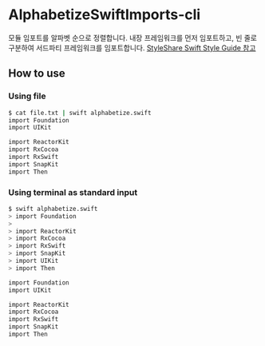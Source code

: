 # AlphabetizeSwiftImports-cli

모듈 임포트를 알파벳 순으로 정렬합니다. 내장 프레임워크를 먼저 임포트하고, 빈 줄로 구분하여 서드파티 프레임워크를 임포트합니다. [StyleShare Swift Style Guide 참고](https://github.com/StyleShare/swift-style-guide#%EC%9E%84%ED%8F%AC%ED%8A%B8)

## How to use

### Using file

```bash
$ cat file.txt | swift alphabetize.swift
import Foundation
import UIKit

import ReactorKit
import RxCocoa
import RxSwift
import SnapKit
import Then
```

### Using terminal as standard input

```bash
$ swift alphabetize.swift
> import Foundation
>
> import ReactorKit
> import RxCocoa
> import RxSwift
> import SnapKit
> import UIKit
> import Then

import Foundation
import UIKit

import ReactorKit
import RxCocoa
import RxSwift
import SnapKit
import Then
```